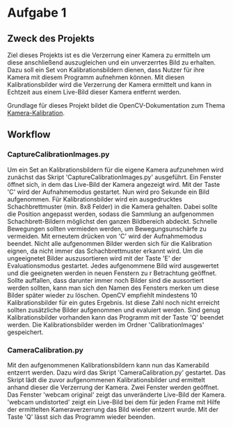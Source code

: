 # Aufgabe 1
## Zweck des Projekts
Ziel dieses Projekts ist es die Verzerrung einer Kamera zu ermitteln um diese anschließend auszugleichen und ein unverzerrtes Bild zu erhalten.
Dazu soll ein Set von Kalibrationsbildern dienen, dass Nutzer für ihre Kamera mit diesem Programm aufnehmen können. Mit diesen Kalibrationsbilder wird die Verzerrung der Kamera ermittelt und kann in Echtzeit aus einem Live-Bild dieser Kamera entfernt werden.

Grundlage für dieses Projekt bildet die OpenCV-Dokumentation zum Thema [Kamera-Kalibration](https://docs.opencv.org/4.5.5/dc/dbb/tutorial_py_calibration.html).

## Workflow
### CaptureCalibrationImages.py
Um ein Set an Kalibrationsbildern für die eigene Kamera aufzunehmen wird zunächst das Skript 'CaptureCalibrationImages.py' ausgeführt. Ein Fenster öffnet sich, in dem das Live-Bild der Kamera angezeigt wird. 
Mit der Taste 'C' wird der Aufnahmemodus gestartet. Nun wird pro Sekunde ein Bild aufgenommen. Für Kalibrationsbilder wird ein ausgedrucktes Schachbrettmuster (min. 8x8 Felder) in die Kamera gehalten. Dabei sollte die Position angepasst werden, sodass die Sammlung an aufgenommen Schachbrett-Bildern möglichst den ganzen Bildbereich abdeckt. Schnelle Bewegungen sollten vermieden werden, um Bewegungsunschärfe zu vermeiden. Mit erneutem drücken von 'C' wird der Aufnahmemodus beendet.
Nicht alle aufgenommen Bilder werden sich für die Kalibration eignen, da nicht immer das Schachbrettmuster erkannt wird. Um die ungeeignetet Bilder auszusortieren wird mit der Taste 'E' der Evaluationsmodus gestartet. Jedes aufgenommene Bild wird ausgewertet und die geeigneten werden in neuen Fenstern zu r Betrachtung geöffnet. Sollte auffallen, dass darunter immer noch Bilder sind die aussortiert werden sollten, kann man sich den Namen des Fensters merken um diese Bilder später wieder zu löschen. OpenCV empfiehlt mindestens 10 Kalibrationsbilder für ein gutes Ergebnis. Ist diese Zahl noch nicht erreicht sollten zusätzliche Bilder aufgenommen und evaluiert werden.
Sind genug Kalibrationsbilder vorhanden kann das Programm mit der Taste 'Q' beendet werden. Die Kalibrationsbilder werden im Ordner 'CalibrationImages' gespeichert.

### CameraCalibration.py
Mit den aufgenommenen Kalibrationsbildern kann nun das Kamerabild entzerrt werden. Dazu wird das Skript 'CameraCalibration.py' gestartet. Das Skript lädt die zuvor aufgenommenen Kalibrationsbilder und ermittelt anhand dieser die Verzerrung der Kamera. 
Zwei Fenster werden geöffnet. Das Fenster 'webcam original' zeigt das unveränderte Live-Bild der Kamera. 'webcam undistorted' zeigt ein Live-Bild bei dem für jeden Frame mit Hilfe der ermittelten Kameraverzerrung das Bild wieder entzerrt wurde. 
Mit der Taste 'Q' lässt sich das Programm wieder beenden.
